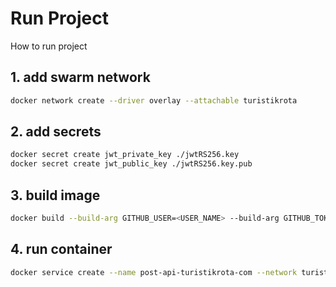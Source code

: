# Run Project

How to run project

## 1. add swarm network

```bash
docker network create --driver overlay --attachable turistikrota

```

## 2. add secrets

```bash
docker secret create jwt_private_key ./jwtRS256.key
docker secret create jwt_public_key ./jwtRS256.key.pub

```

## 3. build image

```bash
docker build --build-arg GITHUB_USER=<USER_NAME> --build-arg GITHUB_TOKEN=<ACCESS_TOKEN> -t github.com/turistikrota/service.post .  
```

## 4. run container

```bash
docker service create --name post-api-turistikrota-com --network turistikrota --secret jwt_private_key --secret jwt_public_key --env-file .env --publish 6023:6023 github.com/turistikrota/service.post:latest
```
